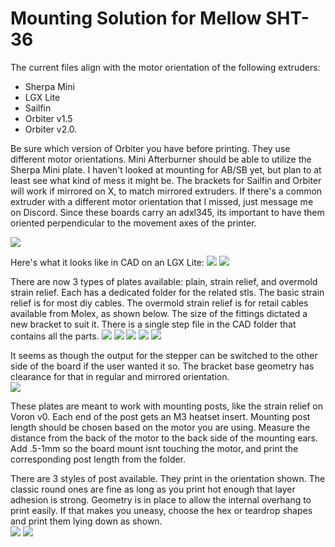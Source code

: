 # Mounting Solution for Mellow SHT-36
The current files align with the motor orientation of the following extruders: 
* Sherpa Mini
* LGX Lite
* Sailfin
* Orbiter v1.5
* Orbiter v2.0.  

Be sure which version of Orbiter you have before printing.  They use different motor orientations.  Mini Afterburner should be able to utilize the Sherpa Mini plate.  I haven't looked at mounting for AB/SB yet, but plan to at least see what kind of mess it might be.  The brackets for Sailfin and Orbiter will work if mirrored on X, to match mirrored extruders.  If there's a common extruder with a different motor orientation that I missed, just message me on Discord.  Since these boards carry an adxl345, its important to have them oriented perpendicular to the movement axes of the printer.



![](images/full_lineup.png)

Here's what it looks like in CAD on an LGX Lite:
![](images/complete_front.png) ![](images/complete_rear.png)


There are now 3 types of plates available: plain, strain relief, and overmold strain relief.  Each has a dedicated folder for the related stls.  The basic strain relief is for most diy cables.  The overmold strain relief is for retail cables available from Molex, as shown below.  The size of the fittings dictated a new bracket to suit it.  There is a single step file in the CAD folder that contains all the parts.
![](images/lineup_w_boards.png)
![](images/full_lineup.png)
![](images/extruders.png)
![](images/overmolded_strain_relief.png)
![](images/overmolded_strain_relief2.png)

It seems as though the output for the stepper can be switched to the other side of the board if the user wanted it so.  The bracket base geometry has clearance for that in regular and mirrored orientation.  
![](images/stepper_plug_orientations.png)

These plates are meant to work with mounting posts, like the strain relief on Voron v0.  Each end of the post gets an M3 heatset insert.  Mounting post length should be chosen based on the motor you are using.  Measure the distance from the back of the motor to the back side of the mounting ears.  Add .5-1mm so the board mount isnt touching the motor, and print the corresponding post length from the folder.  

There are 3 styles of post available.  They print in the orientation shown.  The classic round ones are fine as long as you print hot enough that layer adhesion is strong.  Geometry is in place to allow the internal overhang to print easily.  If that makes you uneasy, choose the hex or teardrop shapes and print them lying down as shown.  
![](images/mounting_post_types.png)  ![](images/round_spacer_bottom.png)
